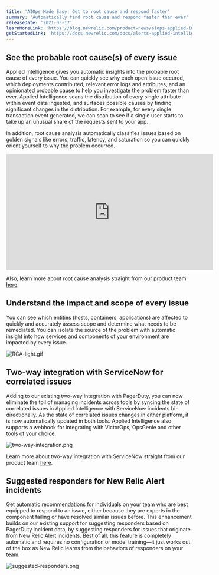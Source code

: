 ```yaml
---
title: 'AIOps Made Easy: Get to root cause and respond faster'
summary: 'Automatically find root cause and respond faster than ever'
releaseDate: '2021-03-17'
learnMoreLink: 'https://blog.newrelic.com/product-news/aiops-applied-intelligence/'
getStartedLink: 'https://docs.newrelic.com/docs/alerts-applied-intelligence/applied-intelligence/incident-intelligence/get-started-incident-intelligence/#root-cause-analysis'
---
```


## See the probable root cause(s) of every issue

Applied Intelligence gives you automatic insights into the probable root cause of every issue. You can quickly see why each open issue occured, which deployments contributed, relevant error logs and attributes, and an opinionated probable cause to help you investigate the problem faster than ever. Applied Intelligence scans the distribution of every single attribute within event data ingested, and surfaces possible causes by finding significant changes in the distribution. For example, for every single transaction event generated, we can scan to see if a single user starts to take up an unusual share of the requests sent to your app.

In addition, root cause analysis automatically classifies issues based on golden signals like errors, traffic, latency, and saturation so you can quickly orient yourself to why the problem occurred.

<iframe width="560" height="315" src="https://www.youtube.com/embed/Dcv8au2exWg" frameborder="0" allow="accelerometer; autoplay; clipboard-write; encrypted-media; gyroscope; picture-in-picture" allowfullscreen></iframe>

Also, learn more about root cause analysis straight from our product team [here](https://youtu.be/xEJdsYWKjuw).

## Understand the impact and scope of every issue

You can see which entities (hosts, containers, applications) are affected to quickly and accurately assess scope and determine what needs to be remediated. You can isolate the source of the problem with automatic insight into how services and components of your environment are impacted by every issue.

![RCA-light.gif](/images/RCA-light.gif 'View root cause analysis')

## Two-way integration with ServiceNow for correlated issues

Adding to our existing two-way integration with PagerDuty, you can now eliminate the toil of managing incidents across tools by syncing the state of correlated issues in Applied Intelligence with ServiceNow incidents bi-directionally. As the state of correlated issues changes in either platform, it is now automatically updated in both tools. Applied Intelligence also supports a webhook for integrating with VictorOps, OpsGenie and other tools of your choice.

![two-way-integration.png](/images/two-way-integration.webp 'Two-way integration')

Learn more about two-way integration with ServiceNow straight from our product team [here](https://youtu.be/29Ms4wfziB8).

## Suggested responders for New Relic Alert incidents

Get [automatic recommendations](https://docs.newrelic.com/docs/alerts-applied-intelligence/applied-intelligence/incident-intelligence/get-started-incident-intelligence/#suggested-responders) for individuals on your team who are best equipped to respond to an issue, either because they are experts in the component failing or have resolved similar issues before. This enhancement builds on our existing support for suggesting responders based on PagerDuty incident data, by suggesting responders for issues that originate from New Relic Alert incidents. Best of all, this feature is completely automatic and requires no configuration or model training—it just works out of the box as New Relic learns from the behaviors of responders on your team.

![suggested-responders.png](/images/suggested-responders.webp 'Suggested responders')
